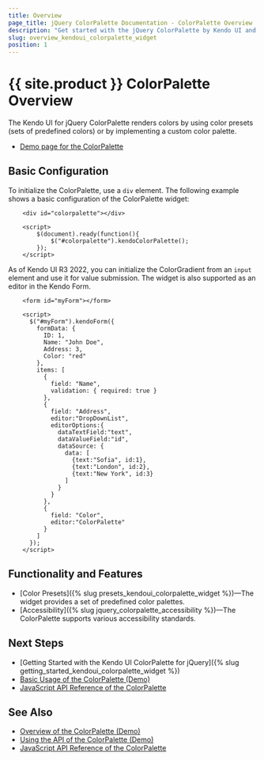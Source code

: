 ```yaml
---
title: Overview
page_title: jQuery ColorPalette Documentation - ColorPalette Overview
description: "Get started with the jQuery ColorPalette by Kendo UI and learn how to create, initialize, and enable the widget."
slug: overview_kendoui_colorpalette_widget
position: 1
---
```


# {{ site.product }} ColorPalette Overview

The Kendo UI for jQuery ColorPalette renders colors by using color presets (sets of predefined colors) or by implementing a custom color palette.

* [Demo page for the ColorPalette](https://demos.telerik.com/kendo-ui/colorpalette/index)

## Basic Configuration

To initialize the ColorPalette, use a `div` element. The following example shows a basic configuration of the ColorPalette widget:

```dojo
    <div id="colorpalette"></div>

    <script>
        $(document).ready(function(){
            $("#colorpalette").kendoColorPalette();
        });
    </script>
```

As of Kendo UI R3 2022, you can initialize the ColorGradient from an `input` element and use it for value submission. The widget is also supported as an editor in the Kendo Form.

```dojo
    <form id="myForm"></form>

    <script>
      $("#myForm").kendoForm({
        formData: {
          ID: 1,
          Name: "John Doe",
          Address: 3,
          Color: "red"
        },
        items: [
          {
            field: "Name",
            validation: { required: true }
          },
          {
            field: "Address",
            editor:"DropDownList",
            editorOptions:{
              dataTextField:"text",
              dataValueField:"id",
              dataSource: {
                data: [
                  {text:"Sofia", id:1},
                  {text:"London", id:2},
                  {text:"New York", id:3}
                ]
              }
            }
          },
          {
            field: "Color",
            editor:"ColorPalette"
          }
        ]
      });
    </script>
```

## Functionality and Features

* [Color Presets]({% slug presets_kendoui_colorpalette_widget %})&mdash;The widget provides a set of predefined color palettes.
* [Accessibility]({% slug jquery_colorpalette_accessibility %})&mdash;The ColorPalette supports various accessibility standards.

## Next Steps 

* [Getting Started with the Kendo UI ColorPalette for jQuery]({% slug getting_started_kendoui_colorpalette_widget %})
* [Basic Usage of the ColorPalette (Demo)](https://demos.telerik.com/kendo-ui/colorpalette/index)
* [JavaScript API Reference of the ColorPalette](/api/javascript/ui/colorpalette)

## See Also

* [Overview of the ColorPalette (Demo)](https://demos.telerik.com/kendo-ui/colorpalette/index)
* [Using the API of the ColorPalette (Demo)](https://demos.telerik.com/kendo-ui/colorpalette/api)
* [JavaScript API Reference of the ColorPalette](/api/javascript/ui/colorpalette)
